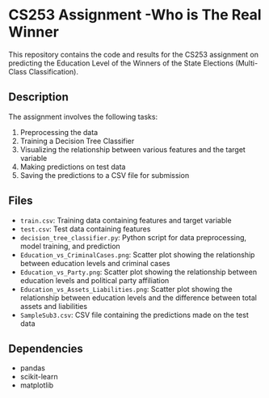 # CS253 Assignment -Who is The Real Winner

This repository contains the code and results for the CS253 assignment on predicting the Education Level of the Winners of the State Elections (Multi-Class Classification).

## Description

The assignment involves the following tasks:

1. Preprocessing the data
2. Training a Decision Tree Classifier
3. Visualizing the relationship between various features and the target variable
4. Making predictions on test data
5. Saving the predictions to a CSV file for submission

## Files

- `train.csv`: Training data containing features and target variable
- `test.csv`: Test data containing features
- `decision_tree_classifier.py`: Python script for data preprocessing, model training, and prediction
- `Education_vs_CriminalCases.png`: Scatter plot showing the relationship between education levels and criminal cases
- `Education_vs_Party.png`: Scatter plot showing the relationship between education levels and political party affiliation
- `Education_vs_Assets_Liabilities.png`: Scatter plot showing the relationship between education levels and the difference between total assets and liabilities
- `SampleSub3.csv`: CSV file containing the predictions made on the test data

## Dependencies

- pandas
- scikit-learn
- matplotlib

